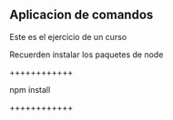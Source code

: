 ## Aplicacion de comandos

Este es el ejercicio de un curso

Recuerden instalar los paquetes de node 


++++++++++++

npm install

++++++++++++